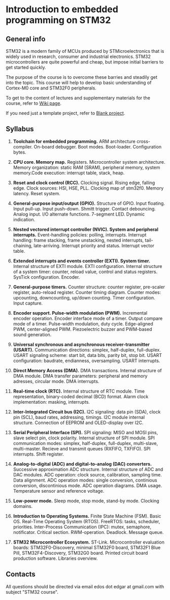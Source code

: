Introduction to embedded programming on STM32
=============================================

## General info

STM32 is a modern family of MCUs produced by STMicroelectronics that is widely
used in research, consumer and industrial electronics. STM32 microcontrollers
are quite powerful and cheap, but impose initial barriers to get started
quickly.

The purpose of the course is to overcome these barries and steadily get into
the topic. This course will help to develop basic understanding of Cortex-M0
core and STM32F0 peripherals.

To get to the content of lectures and supplementary materials for the course,
refer to [Wiki page](https://github.com/edosedgar/stm32f0_ARM/wiki).

If you need just a template project, refer to
[Blank project](https://github.com/edosedgar/stm32f0_ARM/tree/master/labs/01_blank).

## Syllabus

1. **Toolchain for embedded programming.**
ARM architecture cross-compiler. On-board debugger. Boot modes. Boot-loader.
Configuration bytes.

2. **CPU core. Memory map.**
Registers. Microcontroller system architecture. Memory organization:
static RAM (SRAM), peripheral memory, system memory.Code execution:
interrupt table, stack, heap.

3. **Reset and clock control (RCC).**
Clocking signal. Rising edge, falling edge. Clock sources: HSI, HSE, PLL.
Clocking map of stm32f0. Memory latency. Reset system.

4. **General-purpose input/output (GPIO).**
Structure of GPIO. Input floating. Input pull-up. Input push-down.
Shmitt trigger. Contact debouncing. Analog input. I/O alternate functions.
7-segment LED. Dynamic indication.

5. **Nested vectored interrupt controller (NVIC). System and peripheral interrupts.**
Event-handling policies: polling, interrupts. Interrupt handling: frame stacking,
frame unstacking, nested interrupts, tail-chaining, late-arriving. Interrupt priority
and status. Interrupt vector table.

6. **Extended interrupts and events controller (EXTI). System timer.**
Internal structure of EXTI module. EXTI configuration. Internal structure of
a system timer: counter, reload value, control and status registers. SysTick
configuration. Encoder.

7. **General-purpose timers.**
Counter structure: counter register, pre-scaler register, auto-reload register.
Counter timing diagram. Counter modes: upcounting, downcounting, up/down counting.
Timer configuration. Input capture.

8. **Encoder support. Pulse-width modulation (PWM).**
Incremental encoder operation. Encoder interface mode of a timer. Output compare mode
of a timer. Pulse-width modulation, duty cycle. Edge-aligned PWM, center-aligned PWM.
Piezoelectric buzzer and PWM-based sound generation.

9. **Universal synchronous and asynchronous receiver-transmitter (USART).**
Communication directions: simplex, half-duplex, full-duplex. USART signaling scheme:
start bit, data bits, parity bit, stop bit. USART configuration: baudrate, endianness,
oversampling. USART interrupts.

10. **Direct Memory Access (DMA).**
DMA transactions. Internal structure of DMA module. DMA transfer parameters: peripheral
and memory adresses, circular mode. DMA interrupts. 

11. **Real-time clock (RTC).**
Internal structure of RTC module. Time representation, binary-coded
decimal (BCD) format. Alarm clock implementation: masking, interrupts. 

12. **Inter-Integrated Circuit bus (I2C).**
I2C signaling: data pin (SDA), clock pin (SCL), baud rates, addressing, timings.
I2C module internal structure. Connection of EEPROM and OLED-display over I2C.

13. **Serial Peripheral Interface (SPI).**
SPI signaling: MISO and MOSI pins, slave select pin, clock polarity. Internal
structure of SPI module. SPI communication modes: simplex, half-duplex,
full-duplex, multi-slave, multi-master. Recieve and transmit queues
(RXFIFO, TXFIFO). SPI interrupts. Shift register.

14. **Analog-to-digital (ADC) and digital-to-analog (DAC) converters.**
Successive approximation ADC structure. Internal structure of ADC and DAC modules.
ADC operation: clock source, calibration, sampling time. Data alignment. ADC
operation modes: single conversion, continious conversion, discontinious mode.
ADC operation diagrams. DMA usage. Temperature sensor and reference voltage.

15. **Low-power mode.**
Sleep mode, stop mode, stand-by mode. Clocking domains.

16. **Introduction to Operating Systems.**
Finite State Machine (FSM). Basic OS. Real-Time Operating System (RTOS). FreeRTOS:
tasks, scheduler, priorities. Inter-Process Communication (IPC): mutex, semaphore, notificator.
Critical section. RWM-operation. Deadlock. Message queue. 


17. **STM32 Microcontroller Ecosystem.**
ST-Link. Microcontroller evaluation boards: STM32F0-Discovery, minimal STM32F0 board,
STM32F1 Blue Pill, STM32F4-Discovery, STM32G0 board. Printed circuit board production software.
Libraries overview. 


## Contacts

All questions should be directed via email edos dot edgar at gmail.com with subject "STM32 course".

